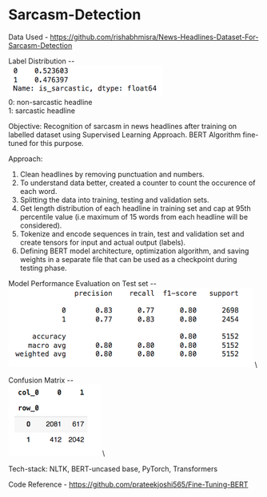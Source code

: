 # Sarcasm-Detection

Data Used - https://github.com/rishabhmisra/News-Headlines-Dataset-For-Sarcasm-Detection

Label Distribution -- \
![alt text](https://github.com/tejulp/Sarcasm-Detection/blob/main/images/Label%20distribution.png) \
0: non-sarcastic headline \
1: sarcastic headline

Objective: Recognition of sarcasm in news headlines after training on labelled dataset using Supervised Learning Approach. BERT Algorithm fine-tuned for this purpose.

Approach:
1. Clean headlines by removing punctuation and numbers.
2. To understand data better, created a counter to count the occurence of each word.
3. Splitting the data into training, testing and validation sets.
4. Get length distribution of each headline in training set and cap at 95th percentile value (i.e maximum of 15 words from each headline will be considered).
5. Tokenize and encode sequences in train, test and validation set and create tensors for input and actual output (labels).
6. Defining BERT model architecture, optimization algorithm, and saving weights in a separate file that can be used as a checkpoint during testing phase.

Model Performance Evaluation on Test set -- \
![alt text](https://github.com/tejulp/Sarcasm-Detection/blob/main/images/accuracy%20table.png) \

Confusion Matrix -- \
![alt text](https://github.com/tejulp/Sarcasm-Detection/blob/main/images/confusion%20matrix.png) \

Tech-stack: NLTK, BERT-uncased base, PyTorch, Transformers

Code Reference - https://github.com/prateekjoshi565/Fine-Tuning-BERT
